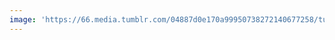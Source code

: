 ```yaml
---
image: 'https://66.media.tumblr.com/04887d0e170a99950738272140677258/tumblr_osk7kk2e0d1tbdx3so1_1280.jpg'
---
```

